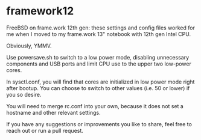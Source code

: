 # framework12

FreeBSD on frame.work 12th gen: these settings and config files worked for me
when I moved to my frame.work 13" notebook with 12th gen Intel CPU.

Obviously, YMMV.

Use powersave.sh to switch to a low power mode, disabling unnecessary components
and USB ports and limit CPU use to the upper two low-power cores.

In sysctl.conf, you will find that cores are initialized in low power mode right
after bootup. You can choose to switch to other values (i.e. 50 or lower) if you
so desire.

You will need to merge rc.conf into your own, because it does not set a hostname
and other relevant settings.

If you have any suggestions or improvements you like to share, feel free to
reach out or run a pull request.

